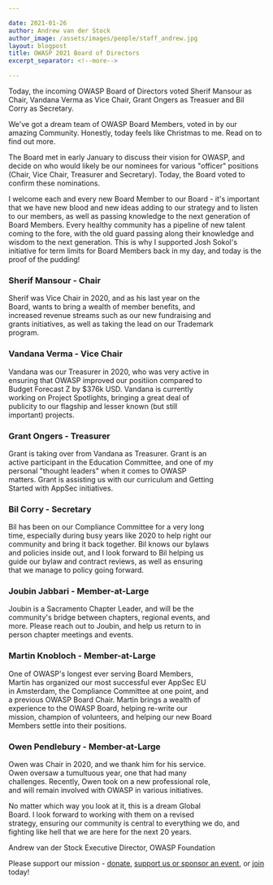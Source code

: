 ```yaml
---

date: 2021-01-26
author: Andrew van der Stock
author_image: /assets/images/people/staff_andrew.jpg
layout: blogpost
title: OWASP 2021 Board of Directors
excerpt_separator: <!--more-->

---
```


Today, the incoming OWASP Board of Directors voted Sherif Mansour as Chair, Vandana Verma as Vice Chair, Grant Ongers as Treasuer and Bil Corry as Secretary.

We've got a dream team of OWASP Board Members, voted in by our amazing Community. Honestly, today feels like Christmas to me. Read on to find out more.

<!--more-->

The Board met in early January to discuss their vision for OWASP, and decide on who would likely be our nominees for various "officer" positions (Chair, Vice Chair, Treasurer and Secretary). Today, the Board voted to confirm these nominations. 

I welcome each and every new Board Member to our Board - it's important that we have new blood and new ideas adding to our strategy and to listen to our members, as well as passing knowledge to the next generation of Board Members. Every healthy community has a pipeline of new talent coming to the fore, with the old guard passing along their knowledge and wisdom to the next generation. This is why I supported Josh Sokol's initiative for term limits for Board Members back in my day, and today is the proof of the pudding!


### Sherif Mansour - Chair

<div class="member-img-container" style="float:right;">	
    <div class="member-img" style="background-image: url(/assets/images/people/board_sherif.jpg); width:100px; height:100px; background-position:top; background-size:cover; float:right;">
    </div>
</div>

Sherif was Vice Chair in 2020, and as his last year on the Board, wants to bring a wealth of member benefits, and increased revenue streams such as our new fundraising and grants initiatives, as well as taking the lead on our Trademark program. 

### Vandana Verma - Vice Chair

<div class="member-img-container" style="float:right;">	
    <div class="member-img" style="background-image: url(/assets/images/people/board-vandana.jpg); width:100px; height:100px; background-position:top; background-size:cover; float:right;">
    </div>
</div>

Vandana was our Treasurer in 2020, who was very active in ensuring that OWASP improved our positiion compared to Budget Forecast Z by $376k USD. Vandana is currently working on Project Spotlights, bringing a great deal of publicity to our flagship and lesser known (but still important) projects. 

### Grant Ongers - Treasurer

<div class="member-img-container" style="float:right;">	
    <div class="member-img" style="background-image: url(/assets/images/people/board-grant.png); width:100px; height:100px; background-position:top; background-size:cover; float:right;">
    </div>
</div>

Grant is taking over from Vandana as Treasurer. Grant is an active participant in the Education Committee, and one of my personal "thought leaders" when it comes to OWASP matters. Grant is assisting us with our curriculum and Getting Started with AppSec initiatives. 

### Bil Corry - Secretary

<div class="member-img-container" style="float:right;">	
    <div class="member-img" style="background-image: url(/assets/images/people/board_bil.jpg); width:100px; height:100px; background-position:top; background-size:cover; float:right;">
    </div>
</div>

Bil has been on our Compliance Committee for a very long time, especially during busy years like 2020 to help right our community and bring it back together. Bil knows our bylaws and policies inside out, and I look forward to Bil helping us guide our bylaw and contract reviews, as well as ensuring that we manage to policy going forward.

### Joubin Jabbari - Member-at-Large

<div class="member-img-container" style="float:right;">	
    <div class="member-img" style="background-image: url(/assets/images/people/board-joubin.png); width:100px; height:100px; background-position:top; background-size:cover; float:right;">
    </div>
</div>

Joubin is a Sacramento Chapter Leader, and will be the community's bridge between chapters, regional events, and more. Please reach out to Joubin, and help us return to in person chapter meetings and events. 

### Martin Knobloch - Member-at-Large

<div class="member-img-container" style="float:right;">	
    <div class="member-img" style="background-image: url(/assets/images/people/board_martin2.png); width:100px; height:100px; background-position:top; background-size:cover; float:right;">
    </div>
</div>

One of OWASP's longest ever serving Board Members, Martin has organized our most successful ever AppSec EU in Amsterdam, the Compliance Committee at one point, and a previous OWASP Board Chair. Martin brings a wealth of experience to the OWASP Board, helping re-write our mission, champion of volunteers, and helping our new Board Members settle into their positions. 

### Owen Pendlebury - Member-at-Large

<div class="member-img-container" style="float:right;">	
    <div class="member-img" style="background-image: url(/assets/images/people/board_owen.jpg); width:100px; height:100px; background-position:top; background-size:cover; float:right;">
    </div>
</div>

Owen was Chair in 2020, and we thank him for his service. Owen oversaw a tumultuous year, one that had many challenges. Recently, Owen took on a new professional role, and will remain involved with OWASP in various initiatives. 


No matter which way you look at it, this is a dream Global Board. I look forward to working with them on a revised strategy, ensuring our community is central to everything we do, and fighting like hell that we are here for the next 20 years.



Andrew van der Stock
Executive Director, OWASP Foundation

Please support our mission - [donate](https://owasp.org/donate/), [support us or sponsor an event](https://owasp.org/supporters/), or [join](https://owasp.org/membership/) today!
